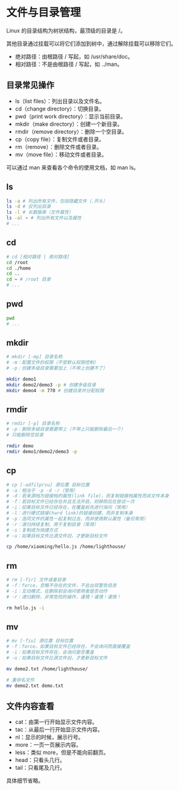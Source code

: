 

# 文件与目录管理

Linux 的目录结构为树状结构，最顶级的目录是 /。

其他目录通过挂载可以将它们添加到树中，通过解除挂载可以移除它们。

- 绝对路径：由根路径 / 写起，如 /usr/share/doc。
- 相对路径：不是由根路径 / 写起，如 ../man。



## 目录常见操作

- ls（list files）：列出目录以及文件名。
- cd（change directory）：切换目录。
- pwd（print work directory）：显示当前目录。
- mkdir（make directory）：创建一个新目录。
- rmdir（remove directory）：删除一个空目录。
- cp（copy file）：复制文件或者目录。
- rm（remove）：删除文件或者目录。
- mv（move file）：移动文件或者目录。

可以通过 man 来查看各个命令的使用文档，如 man ls。



## ls

```bash
ls -a # 列出所有文件，包括隐藏文件（.开头）
ls -d # 仅列出目录
ls -l # 长数据串（文件属性）
ls -al ~ # 列出所有文件以及属性
# ...
```



## cd

```bash
# cd [相对路径 | 绝对路径]
cd /root
cd ./home
cd ..
cd ~ # /root 目录
# ...
```



## pwd

```bash
pwd
# ...
```



## mkdir

```bash
# mkdir [-mp] 目录名称
# -m：配置文件的权限（不受默认权限控制）
# -p：创建多级目录需要加上（不带上创建不了）

mkdir demo1
mkdir demo2/demo3 -p # 创建多级目录
mkdir demo4 -m 770 # 创建目录并分配权限
```



## rmdir

```bash
# rmdir [-p] 目录名称
# -p：删除多级目录需要带上（不带上只能删除最后一个）
# 只能删除空目录

rmdir demo
rmdir demo1/demo2/demo3 -p
```



## cp

```bash
# cp [-adfilprsu] 源位置 目标位置
# -a：相当于 -p -d -r（常用）
# -d：若来源档为链接档的属性(link file)，则复制链接档属性而非文件本身
# -f：若目标文件已经存在并且无法开启，则移除后在尝试一次
# -i：如果目标文件已经存在，在覆盖前先进行询问（常用）
# -l：进行硬式链接(hard link)的链接创建，而非复制本身
# -p：连同文件的属性一起复制过去，而非使用默认属性（备份常用）
# -r：递归持续复制，用于复制目录（常用）
# -s：复制成为快捷方式
# -u：如果目标文件比源文件旧，才更新目标文件

cp /home/xiaoming/hello.js /home/lighthouse/
```



## rm

```bash
# rm [-fir] 文件或者目录
# -f：force，忽略不存在的文件，不会出现警告信息
# -i：互动模式，在删除前会询问使用者是否动作
# -r：递归删除，非常危险的操作，谨慎！谨慎！谨慎！

rm hello.js -i
```



## mv

```bash
# mv [-fiu] 源位置 目标位置
# -f：force，如果目标文件已经存在，不会询问而直接覆盖
# -i：如果目标文件存在，会询问是否覆盖
# -u：如果目标文件比源文件旧，才更新目标文件

mv demo2.txt /home/lighthouse/

# 重命名文件
mv demo2.txt demo.txt
```



## 文件内容查看

- cat：由第一行开始显示文件内容。
- tac：从最后一行开始显示文件内容。
- nl：显示的时候，展示行号。
- more：一页一页展示内容。
- less：类似 more，但是不能向前翻页。
- head：只看头几行。
- tail：只看尾及几行。



具体细节省略。

